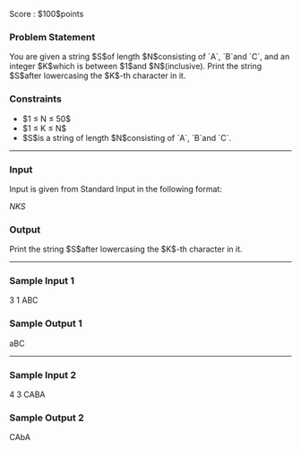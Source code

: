 
<div>

<span>

<span>

<p>
Score : $100$points
</p>

<div>

<section>

### **Problem Statement**

<p>
You are given a string $S$of length $N$consisting of `A`, `B`and `C`, and an integer $K$which is between $1$and $N$(inclusive).
Print the string $S$after lowercasing the $K$-th character in it.
</p>

</section>

</div>

<div>

<section>

### **Constraints**

<ul>

<li>
$1 ≤ N ≤ 50$
</li>

<li>
$1 ≤ K ≤ N$
</li>

<li>
$S$is a string of length $N$consisting of `A`, `B`and `C`.
</li>

</ul>

</section>

</div>

---

<div>

<div>

<section>

### **Input**

<p>
Input is given from Standard Input in the following format:
</p>

<div>

$N$$K$$S$
</div>

</section>

</div>

<div>

<section>

### **Output**

<p>
Print the string $S$after lowercasing the $K$-th character in it.
</p>

</section>

</div>

</div>

---

<div>

<section>

### **Sample Input 1**

<div>

3 1
ABC

</div>

</section>

</div>

<div>

<section>

### **Sample Output 1**

<div>

aBC

</div>

</section>

</div>

---

<div>

<section>

### **Sample Input 2**

<div>

4 3
CABA

</div>

</section>

</div>

<div>

<section>

### **Sample Output 2**

<div>

CAbA

</div>

</section>

</div>

</span>

</span>

</div>
